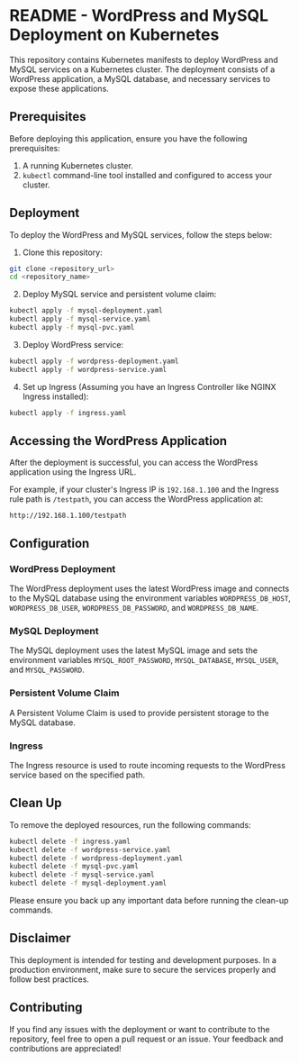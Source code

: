 # README - WordPress and MySQL Deployment on Kubernetes

This repository contains Kubernetes manifests to deploy WordPress and MySQL services on a Kubernetes cluster. The deployment consists of a WordPress application, a MySQL database, and necessary services to expose these applications.

## Prerequisites

Before deploying this application, ensure you have the following prerequisites:

1. A running Kubernetes cluster.
2. `kubectl` command-line tool installed and configured to access your cluster.

## Deployment

To deploy the WordPress and MySQL services, follow the steps below:

1. Clone this repository:

```bash
git clone <repository_url>
cd <repository_name>
```

2. Deploy MySQL service and persistent volume claim:

```bash
kubectl apply -f mysql-deployment.yaml
kubectl apply -f mysql-service.yaml
kubectl apply -f mysql-pvc.yaml
```

3. Deploy WordPress service:

```bash
kubectl apply -f wordpress-deployment.yaml
kubectl apply -f wordpress-service.yaml
```

4. Set up Ingress (Assuming you have an Ingress Controller like NGINX Ingress installed):

```bash
kubectl apply -f ingress.yaml
```

## Accessing the WordPress Application

After the deployment is successful, you can access the WordPress application using the Ingress URL.

For example, if your cluster's Ingress IP is `192.168.1.100` and the Ingress rule path is `/testpath`, you can access the WordPress application at:

```
http://192.168.1.100/testpath
```

## Configuration

### WordPress Deployment

The WordPress deployment uses the latest WordPress image and connects to the MySQL database using the environment variables `WORDPRESS_DB_HOST`, `WORDPRESS_DB_USER`, `WORDPRESS_DB_PASSWORD`, and `WORDPRESS_DB_NAME`.

### MySQL Deployment

The MySQL deployment uses the latest MySQL image and sets the environment variables `MYSQL_ROOT_PASSWORD`, `MYSQL_DATABASE`, `MYSQL_USER`, and `MYSQL_PASSWORD`.

### Persistent Volume Claim

A Persistent Volume Claim is used to provide persistent storage to the MySQL database.

### Ingress

The Ingress resource is used to route incoming requests to the WordPress service based on the specified path.

## Clean Up

To remove the deployed resources, run the following commands:

```bash
kubectl delete -f ingress.yaml
kubectl delete -f wordpress-service.yaml
kubectl delete -f wordpress-deployment.yaml
kubectl delete -f mysql-pvc.yaml
kubectl delete -f mysql-service.yaml
kubectl delete -f mysql-deployment.yaml
```

Please ensure you back up any important data before running the clean-up commands.

## Disclaimer

This deployment is intended for testing and development purposes. In a production environment, make sure to secure the services properly and follow best practices.

## Contributing

If you find any issues with the deployment or want to contribute to the repository, feel free to open a pull request or an issue. Your feedback and contributions are appreciated!
